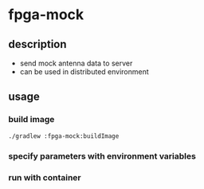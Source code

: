 # fpga-mock

## description

* send mock antenna data to server
* can be used in distributed environment

## usage

### build image

```shell
./gradlew :fpga-mock:buildImage
```

### specify parameters with environment variables

### run with container
